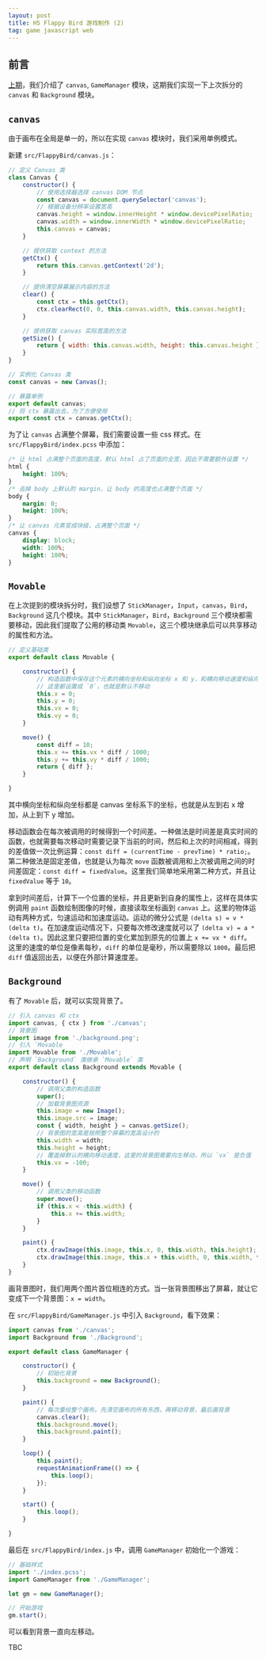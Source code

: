 ```yaml
---
layout: post
title: H5 Flappy Bird 游戏制作 (2)
tag: game javascript web
---
```


## 前言

[上期](/2017/03/30/h5-flappy-bird-1.html)，我们介绍了 `canvas`, `GameManager` 模块，这期我们实现一下上次拆分的 `canvas` 和 `Background` 模块。

## `canvas`

由于画布在全局是单一的，所以在实现 `canvas` 模块时，我们采用单例模式。

新建 `src/FlappyBird/canvas.js`：

```js
// 定义 Canvas 类
class Canvas {
    constructor() {
        // 使用选择器选择 canvas DOM 节点
        const canvas = document.querySelector('canvas');
        // 根据设备分辨率设置宽高
        canvas.height = window.innerHeight * window.devicePixelRatio;
        canvas.width = window.innerWidth * window.devicePixelRatio;
        this.canvas = canvas;
    }

    // 提供获取 context 的方法
    getCtx() {
        return this.canvas.getContext('2d');
    }

    // 提供清空屏幕展示内容的方法
    clear() {
        const ctx = this.getCtx();
        ctx.clearRect(0, 0, this.canvas.width, this.canvas.height);
    }

    // 提供获取 canvas 实际宽高的方法
    getSize() {
        return { width: this.canvas.width, height: this.canvas.height };
    }
}

// 实例化 Canvas 类
const canvas = new Canvas();

// 暴露单例
export default canvas;
// 将 ctx 暴露出去，为了方便使用
export const ctx = canvas.getCtx();
```

为了让 `canvas` 占满整个屏幕，我们需要设置一些 css 样式。在 `src/FlappyBird/index.pcss` 中添加：

```css
/* 让 html 占满整个页面的高度，默认 html 占了页面的全宽，因此不需要额外设置 */
html {
    height: 100%;
}
/* 去掉 body 上默认的 margin，让 body 的高度也占满整个页面 */
body {
    margin: 0;
    height: 100%;
}
/* 让 canvas 元素变成块级，占满整个页面 */
canvas {
    display: block;
    width: 100%;
    height: 100%;
}
```

## `Movable`

在上次提到的模块拆分时，我们设想了 `StickManager`，`Input`，`canvas`，`Bird`，`Background` 这几个模块。其中 `StickManager`，`Bird`，`Background` 三个模块都需要移动，因此我们提取了公用的移动类 `Movable`，这三个模块继承后可以共享移动的属性和方法。

```js
// 定义基础类
export default class Movable {

    constructor() {
        // 构造函数中保存这个元素的横向坐标和纵向坐标 x 和 y，和横向移动速度和纵向移动速度 vx 和 vy。
        // 这里都设置成 `0`，也就是默认不移动
        this.x = 0;
        this.y = 0;
        this.vx = 0;
        this.vy = 0;
    }

    move() {
        const diff = 10;
        this.x += this.vx * diff / 1000;
        this.y += this.vy * diff / 1000;
        return { diff };
    }

}
```

其中横向坐标和纵向坐标都是 canvas 坐标系下的坐标，也就是从左到右 x 增加，从上到下 y 增加。

移动函数会在每次被调用的时候得到一个时间差。一种做法是时间差是真实时间的函数，也就需要每次移动时需要记录下当前的时间，然后和上次的时间相减，得到的差值做一次比例运算：`const diff = (currentTime - prevTime) * ratio;`。第二种做法是固定差值，也就是认为每次 `move` 函数被调用和上次被调用之间的时间差固定：`const diff = fixedValue`。这里我们简单地采用第二种方式，并且让 `fixedValue` 等于 `10`。

拿到时间差后，计算下一个位置的坐标，并且更新到自身的属性上，这样在具体实例调用 `paint` 函数绘制图像的时候，直接读取坐标画到 `canvas` 上。这里的物体运动有两种方式，匀速运动和加速度运动。运动的微分公式是 `(delta s) = v * (delta t)`。在加速度运动情况下，只要每次修改速度就可以了 `(delta v) = a * (delta t)`。因此这里只要把位置的变化累加到原先的位置上 `x += vx * diff`。这里的速度的单位是像素每秒，`diff` 的单位是毫秒，所以需要除以 `1000`。最后把 `diff` 值返回出去，以便在外部计算速度差。

## `Background`

有了 `Movable` 后，就可以实现背景了。

```js
// 引入 canvas 和 ctx
import canvas, { ctx } from './canvas';
// 背景图
import image from './background.png';
// 引入 `Movable
import Movable from './Movable';
// 声明 `Background` 类继承 `Movable` 类
export default class Background extends Movable {

    constructor() {
        // 调用父类的构造函数
        super();
        // 加载背景图资源
        this.image = new Image();
        this.image.src = image;
        const { width, height } = canvas.getSize();
        // 背景图的宽高是按照整个屏幕的宽高设计的
        this.width = width;
        this.height = height;
        // 覆盖掉默认的横向移动速度，这里的背景图需要向左移动，所以 `vx` 是负值
        this.vx = -100;
    }

    move() {
        // 调用父类的移动函数
        super.move();
        if (this.x < -this.width) {
            this.x += this.width;
        }
    }

    paint() {
        ctx.drawImage(this.image, this.x, 0, this.width, this.height);
        ctx.drawImage(this.image, this.x + this.width, 0, this.width, this.height);
    }
}
```

画背景图时，我们用两个图片首位相连的方式。当一张背景图移出了屏幕，就让它变成下一个背景图：`x = width`。

在 `src/FlappyBird/GameManager.js` 中引入 `Background`，看下效果：

```js
import canvas from './canvas';
import Background from './Background';

export default class GameManager {

    constructor() {
        // 初始化背景
        this.background = new Background();
    }

    paint() {
        // 每次重绘整个画布。先清空画布的所有东西，再移动背景，最后画背景
        canvas.clear();
        this.background.move();
        this.background.paint();
    }

    loop() {
        this.paint();
        requestAnimationFrame(() => {
            this.loop();
        });
    }

    start() {
        this.loop();
    }

}
```

最后在 `src/FlappyBird/index.js` 中，调用 `GameManager` 初始化一个游戏：

```js
// 基础样式
import './index.pcss';
import GameManager from './GameManager';

let gm = new GameManager();

// 开始游戏
gm.start();
```

可以看到背景一直向左移动。

TBC
